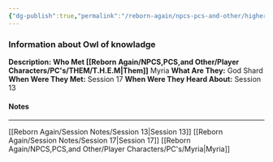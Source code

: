 ```yaml
---
{"dg-publish":true,"permalink":"/reborn-again/npcs-pcs-and-other/higher-powers/shards-of-the-grey/owl-of-knowladge/"}
---
```


### Information about Owl of knowladge
**Description:** 
**Who Met [[Reborn Again/NPCS,PCS,and Other/Player Characters/PC's/THEM/T.H.E.M\|Them]]** Myria
**What Are They:** God Shard
**When Were They Met:** Session 17
**When Were They Heard About:** Session 13

#### Notes
---
[[Reborn Again/Session Notes/Session 13\|Session 13]]
[[Reborn Again/Session Notes/Session 17\|Session 17]]
[[Reborn Again/NPCS,PCS,and Other/Player Characters/PC's/Myria\|Myria]]


